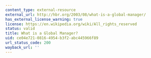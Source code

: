 ```yaml
---
content_type: external-resource
external_url: http://hbr.org/2003/08/what-is-a-global-manager/
has_external_license_warning: true
license: https://en.wikipedia.org/wiki/All_rights_reserved
status: valid
title: What is a Global Manager?
uid: ce04e721-0816-4954-b3f2-abc445966f89
url_status_code: 200
wayback_url: ''
---
```


